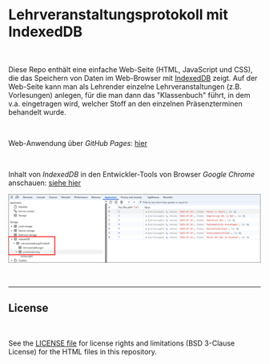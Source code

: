 # Lehrveranstaltungsprotokoll mit IndexedDB #

<br>

Diese Repo enthält eine einfache Web-Seite (HTML, JavaScript und CSS), die das Speichern von Daten im 
Web-Browser mit [IndexedDB](https://www.ionos.de/digitalguide/websites/web-entwicklung/indexeddb/) zeigt.
Auf der Web-Seite kann man als Lehrender einzelne Lehrveranstaltungen (z.B. Vorlesungen) anlegen, 
für die man dann das "Klassenbuch" führt, in dem v.a. eingetragen wird, welcher Stoff an den
einzelnen Präsenzterminen behandelt wurde.

<br>

Web-Anwendung über *GitHub Pages*: [hier](https://mdecker-mobilecomputing.github.io/HTML_IndexedDB_Lehrveranstaltungsprotokoll/)

<br>

Inhalt von *IndexedDB*  in den Entwickler-Tools von Browser *Google Chrome* anschauen:
[siehe hier](https://developer.chrome.com/docs/devtools/storage/indexeddb?hl=de)

![Screenshot von IndexedDB-Inhalt in Entwickler-Tools von Chrome-Browser](Chrome_DevTools_ApplicationStorage.png)

<br>

----

## License ##

<br>

See the [LICENSE file](LICENSE.md) for license rights and limitations (BSD 3-Clause License)
for the HTML files in this repository.

<br>